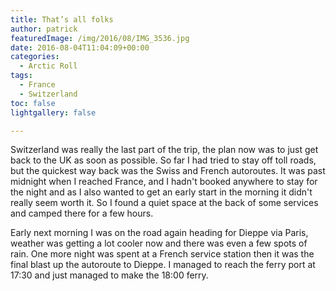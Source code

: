 ```yaml
---
title: That’s all folks
author: patrick
featuredImage: /img/2016/08/IMG_3536.jpg
date: 2016-08-04T11:04:09+00:00
categories:
  - Arctic Roll
tags:
  - France
  - Switzerland
toc: false
lightgallery: false

---
```

Switzerland was really the last part of the trip, the plan now was to just get back to the UK as soon as possible. So far I had tried to stay off toll roads, but the quickest way back was the Swiss and French autoroutes. It was past midnight when I reached France, and I hadn't booked anywhere to stay for the night and as I also wanted to get an early start in the morning it didn't really seem worth it. So I found a quiet space at the back of some services and camped there for a few hours.

Early next morning I was on the road again heading for Dieppe via Paris, weather was getting a lot cooler now and there was even a few spots of rain. One more night was spent at a French service station then it was the final blast up the autoroute to Dieppe. I managed to reach the ferry port at 17:30 and just managed to make the 18:00 ferry.
